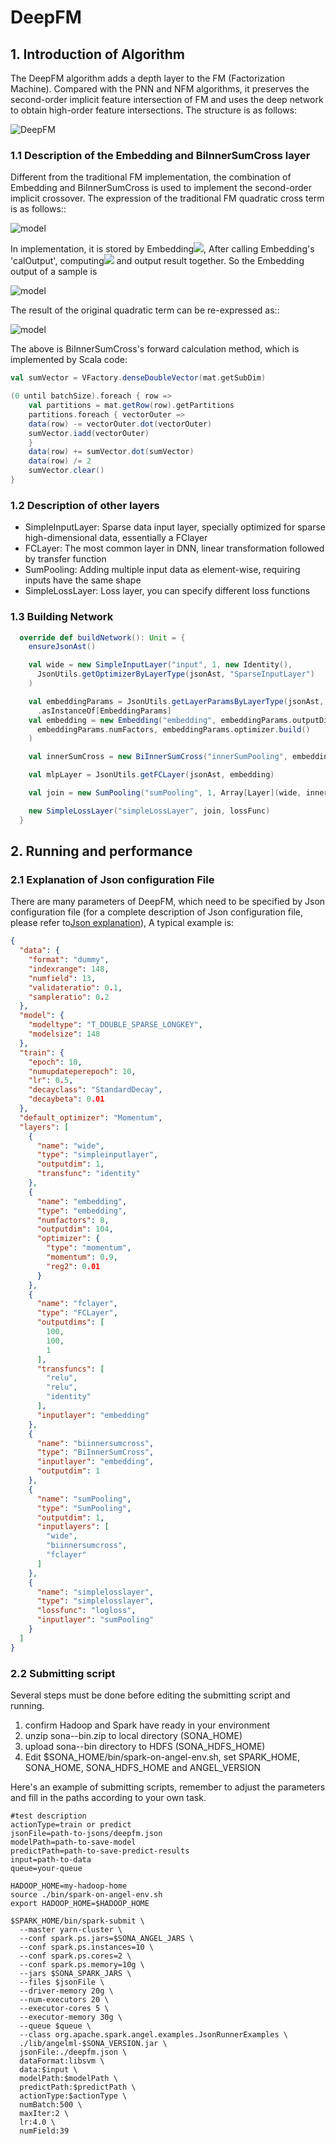 # DeepFM

## 1. Introduction of Algorithm
The DeepFM algorithm adds a depth layer to the FM (Factorization Machine). Compared with the PNN and NFM algorithms, it preserves the second-order implicit feature intersection of FM and uses the deep network to obtain high-order feature intersections. The structure is as follows:

![DeepFM](../imgs/DeepFM.PNG)

### 1.1 Description of the Embedding and BiInnerSumCross layer
Different from the traditional FM implementation, the combination of Embedding and BiInnerSumCross is used to implement the second-order implicit crossover. The expression of the traditional FM quadratic cross term is as follows::

![model](http://latex.codecogs.com/png.latex?\dpi{150}\sum_i\sum_{j=i+1}\bold{v}_i^T\bold{v}_jx_ix_j=\frac{1}{2}\(\sum_i\sum_j(x_i\bold{v}_i)^T(x_j\bold{v}_j)-\sum_i(x_i\bold{v}_i)^T(x_i\bold{v}_i)\))

In implementation, it is stored by Embedding![](http://latex.codecogs.com/png.latex?\bold{v}_i), After calling Embedding's 'calOutput', computing![](http://latex.codecogs.com/png.latex?x_i\bold{v}_i) and output result together. So the Embedding output of a sample is

![model](http://latex.codecogs.com/png.latex?\dpi{150}(x_1\bold{v}_1,x_2\bold{v}_2,x_3\bold{v}_3,\cdots,x_k\bold{v}_k)=(\bold{u}_1,\bold{u}_2,\bold{u}_3,\cdots,\bold{u}_k))

The result of the original quadratic term can be re-expressed as::

![model](http://latex.codecogs.com/png.latex?\dpi{150}\sum_i\sum_{j=i+1}\bold{v}_i^T\bold{v}_jx_ix_j=\frac{1}{2}\((\sum_i\bold{u}_i)^T(\sum_j\bold{u}_j)-\sum_i\bold{u}_i^T\bold{u}_i\))

The above is BiInnerSumCross's forward calculation method, which is implemented by Scala code:
```scala
val sumVector = VFactory.denseDoubleVector(mat.getSubDim)

(0 until batchSize).foreach { row =>
    val partitions = mat.getRow(row).getPartitions
    partitions.foreach { vectorOuter =>
    data(row) -= vectorOuter.dot(vectorOuter)
    sumVector.iadd(vectorOuter)
    }
    data(row) += sumVector.dot(sumVector)
    data(row) /= 2
    sumVector.clear()
}
```

### 1.2 Description of other layers
- SimpleInputLayer: Sparse data input layer, specially optimized for sparse high-dimensional data, essentially a FClayer
- FCLayer: The most common layer in DNN, linear transformation followed by transfer function
- SumPooling: Adding multiple input data as element-wise, requiring inputs have the same shape
- SimpleLossLayer: Loss layer, you can specify different loss functions

### 1.3 Building Network
```scala
  override def buildNetwork(): Unit = {
    ensureJsonAst()

    val wide = new SimpleInputLayer("input", 1, new Identity(),
      JsonUtils.getOptimizerByLayerType(jsonAst, "SparseInputLayer")
    )

    val embeddingParams = JsonUtils.getLayerParamsByLayerType(jsonAst, "Embedding")
      .asInstanceOf[EmbeddingParams]
    val embedding = new Embedding("embedding", embeddingParams.outputDim,
      embeddingParams.numFactors, embeddingParams.optimizer.build()
    )

    val innerSumCross = new BiInnerSumCross("innerSumPooling", embedding)

    val mlpLayer = JsonUtils.getFCLayer(jsonAst, embedding)

    val join = new SumPooling("sumPooling", 1, Array[Layer](wide, innerSumCross, mlpLayer))

    new SimpleLossLayer("simpleLossLayer", join, lossFunc)
  }
```

## 2.  Running and performance
### 2.1 Explanation of Json configuration File
There are many parameters of DeepFM, which need to be specified by Json configuration file (for a complete description of Json configuration file, please refer to[Json explanation]()), A typical example is:
```json
{
  "data": {
    "format": "dummy",
    "indexrange": 148,
    "numfield": 13,
    "validateratio": 0.1,
    "sampleratio": 0.2
  },
  "model": {
    "modeltype": "T_DOUBLE_SPARSE_LONGKEY",
    "modelsize": 148
  },
  "train": {
    "epoch": 10,
    "numupdateperepoch": 10,
    "lr": 0.5,
    "decayclass": "StandardDecay",
    "decaybeta": 0.01
  },
  "default_optimizer": "Momentum",
  "layers": [
    {
      "name": "wide",
      "type": "simpleinputlayer",
      "outputdim": 1,
      "transfunc": "identity"
    },
    {
      "name": "embedding",
      "type": "embedding",
      "numfactors": 8,
      "outputdim": 104,
      "optimizer": {
        "type": "momentum",
        "momentum": 0.9,
        "reg2": 0.01
      }
    },
    {
      "name": "fclayer",
      "type": "FCLayer",
      "outputdims": [
        100,
        100,
        1
      ],
      "transfuncs": [
        "relu",
        "relu",
        "identity"
      ],
      "inputlayer": "embedding"
    },
    {
      "name": "biinnersumcross",
      "type": "BiInnerSumCross",
      "inputlayer": "embedding",
      "outputdim": 1
    },
    {
      "name": "sumPooling",
      "type": "SumPooling",
      "outputdim": 1,
      "inputlayers": [
        "wide",
        "biinnersumcross",
        "fclayer"
      ]
    },
    {
      "name": "simplelosslayer",
      "type": "simplelosslayer",
      "lossfunc": "logloss",
      "inputlayer": "sumPooling"
    }
  ]
}
```
### 2.2 Submitting script

Several steps must be done before editing the submitting script and running.

1. confirm Hadoop and Spark have ready in your environment
2. unzip sona-<version>-bin.zip to local directory (SONA_HOME)
3. upload sona-<version>-bin directory to HDFS (SONA_HDFS_HOME)
4. Edit $SONA_HOME/bin/spark-on-angel-env.sh, set SPARK_HOME, SONA_HOME, SONA_HDFS_HOME and ANGEL_VERSION

Here's an example of submitting scripts, remember to adjust the parameters and fill in the paths according to your own task.

```
#test description
actionType=train or predict
jsonFile=path-to-jsons/deepfm.json
modelPath=path-to-save-model
predictPath=path-to-save-predict-results
input=path-to-data
queue=your-queue

HADOOP_HOME=my-hadoop-home
source ./bin/spark-on-angel-env.sh
export HADOOP_HOME=$HADOOP_HOME

$SPARK_HOME/bin/spark-submit \
  --master yarn-cluster \
  --conf spark.ps.jars=$SONA_ANGEL_JARS \
  --conf spark.ps.instances=10 \
  --conf spark.ps.cores=2 \
  --conf spark.ps.memory=10g \
  --jars $SONA_SPARK_JARS \
  --files $jsonFile \
  --driver-memory 20g \
  --num-executors 20 \
  --executor-cores 5 \
  --executor-memory 30g \
  --queue $queue \
  --class org.apache.spark.angel.examples.JsonRunnerExamples \
  ./lib/angelml-$SONA_VERSION.jar \
  jsonFile:./deepfm.json \
  dataFormat:libsvm \
  data:$input \
  modelPath:$modelPath \
  predictPath:$predictPath \
  actionType:$actionType \
  numBatch:500 \
  maxIter:2 \
  lr:4.0 \
  numField:39
```